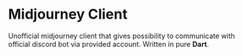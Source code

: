 # Midjourney Client

Unofficial midjourney client that gives possibility to communicate with official discord bot via provided account. Written in pure **Dart**.  
